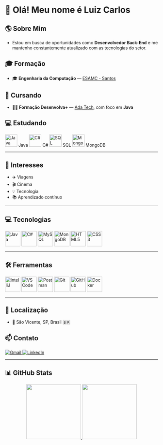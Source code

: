 # 👋 Olá! Meu nome é Luiz Carlos

## 🌎 Sobre Mim  
- Estou em busca de oportunidades como **Desenvolvedor Back-End** e me mantenho constantemente atualizado com as tecnologias do setor.

## 🎓 Formação
- 🎓 **Engenharia da Computação** — [ESAMC - Santos](https://www.esamc.br/unidade-santos/)

## 📘 Cursando
- 🧑‍🏫 **Formação Desenvolva+** — [Ada Tech](https://ada.tech/), com foco em **Java**

## 💻 Estudando
<div align="left">
  <img src="https://cdn.jsdelivr.net/gh/devicons/devicon/icons/java/java-original.svg" title="Java" width="40px"/> Java  
  <img src="https://cdn.jsdelivr.net/gh/devicons/devicon/icons/csharp/csharp-original.svg" title="C#" width="40px"/> C#  
  <img src="https://cdn.jsdelivr.net/gh/devicons/devicon/icons/mysql/mysql-original.svg" title="SQL" width="40px"/> SQL  
  <img src="https://cdn.jsdelivr.net/gh/devicons/devicon/icons/mongodb/mongodb-original.svg" title="MongoDB" width="40px"/> MongoDB  
</div>

---

## 🧠 Interesses
- ✈️ Viagens  
- 🎬 Cinema  
- 💡 Tecnologia  
- 📚 Aprendizado contínuo

---

## 💻 Tecnologias  
<div align="left">
  <img src="https://cdn.jsdelivr.net/gh/devicons/devicon/icons/java/java-original.svg" title="Java" width="50px"/>
  <img src="https://cdn.jsdelivr.net/gh/devicons/devicon/icons/csharp/csharp-original.svg" title="C#" width="50px"/>
  <img src="https://cdn.jsdelivr.net/gh/devicons/devicon/icons/mysql/mysql-original.svg" title="MySQL" width="50px"/>
  <img src="https://cdn.jsdelivr.net/gh/devicons/devicon/icons/mongodb/mongodb-original.svg" title="MongoDB" width="50px"/>
  <img src="https://cdn.jsdelivr.net/gh/devicons/devicon/icons/html5/html5-original.svg" title="HTML5" width="50px"/>
  <img src="https://cdn.jsdelivr.net/gh/devicons/devicon/icons/css3/css3-original.svg" title="CSS3" width="50px"/>
</div>

---

## 🛠️ Ferramentas
<div align="left">
  <img src="https://cdn.jsdelivr.net/gh/devicons/devicon/icons/intellij/intellij-original.svg" title="IntelliJ" width="50px"/>
  <img src="https://cdn.jsdelivr.net/gh/devicons/devicon/icons/vscode/vscode-original.svg" title="VS Code" width="50px"/>
  <img src="https://cdn.jsdelivr.net/gh/devicons/devicon/icons/postman/postman-plain.svg" title="Postman" width="50px"/>
  <img src="https://cdn.jsdelivr.net/gh/devicons/devicon/icons/git/git-original.svg" title="Git" width="50px"/>
  <img src="https://cdn.jsdelivr.net/gh/devicons/devicon/icons/github/github-original.svg" title="GitHub" width="50px"/>
  <img src="https://cdn.jsdelivr.net/gh/devicons/devicon/icons/docker/docker-original.svg" title="Docker" width="50px"/>
</div>

---

## 📍 Localização
- 📍 São Vicente, SP, Brasil 🇧🇷

## 📫 Contato
<div align="left">
  <a href="mailto:luizcarlossr@gmail.com">
    <img src="https://img.shields.io/badge/Gmail-%23333?style=for-the-badge&logo=gmail&logoColor=white" alt="Gmail">
  </a>
  <a href="https://www.linkedin.com/in/luiz-carlos-soares-do-ros%C3%A1rio-663b7614b/" target="_blank">
    <img src="https://img.shields.io/badge/LinkedIn-%230077B5?style=for-the-badge&logo=linkedin&logoColor=white" alt="LinkedIn">
  </a>
</div>

---

## 📊 GitHub Stats
<div align="center">
  <a href="https://github.com/LuizCarlossr">
    <img height="180em" src="https://github-readme-stats.vercel.app/api?username=LuizCarlossr&show_icons=true&theme=dark&include_all_commits=true&count_private=true"/>
    <img height="180em" src="https://github-readme-stats.vercel.app/api/top-langs/?username=LuizCarlossr&layout=compact&langs_count=7&theme=dark"/>
  </a>
</div>
